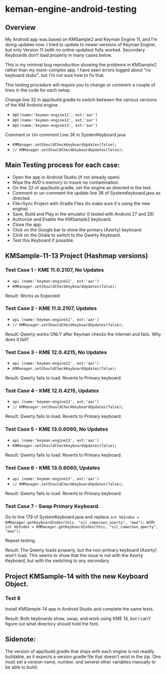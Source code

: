 # keman-engine-android-testing

## Overview
My Android app was based on KMSample2 and Keyman Engine 11, and I’m doing updates now. I tried to update to newer versions of Keyman Engine, 
but only Version 11 (with no online updates) fully worked. Secondary Keyboards don’t load properly in many cases below.

This is my minimal bug reproduction showing the problems in KMSample2 rather than my more-complex app. I have seen errors logged about "no keyboard stubs", but I'm not sure how to fix that.

This testing procedure will require you to change or comment a couple of lines in the code for each setup:

Change line 32 in app/build.gradle to switch between the various versions of the KM Android engine.
- api `(name:'keyman-engine11', ext:'aar')`
- api `(name:'keyman-engine12', ext:'aar')`
- api `(name:'keyman-engine13', ext:'aar')`

Comment or Un-comment Line 36 in SystemKeyboard.java
- `KMManager.setShouldCheckKeyboardUpdates(false);`
- `// KMManager.setShouldCheckKeyboardUpdates(false);`

## Main Testing process for each case:
- Open the app in Android Studio (if not already open).
- Wipe the AVD's memory to insure no contamination.
- On line 32 of app/build.gradle, set the engine as directed in the test.
- Comment or un-comment the update line 36 of SystemKeyboard.java as directed.
- File>Sync Project with Gradle Files (to make sure it's using the new engine)
- Save, Build and Play in the emulator (I tested with Android 27 and 29)
- Authorize and Enable the KMSample2 keyboard.
- Close the app.
- Click on the Google bar to show the primary (Azerty) keyboard.
- Click on the Globe to switch to the Qwerty Keyboard.
- Test this Keyboard if possible.


## KMSample-11-13 Project (Hashmap versions)

### Test Case 1 - KME 11.0.2107, No Updates
- `api (name:'keyman-engine11', ext:'aar')`
- `KMManager.setShouldCheckKeyboardUpdates(false);`

Result: Works as Expected

### Test Case 2 - KME 11.0.2107, Updates
- `api (name:'keyman-engine11', ext:'aar')`
- `// KMManager.setShouldCheckKeyboardUpdates(false);`

Result: Qwerty works ONLY after Keyman checks the internet and fails. Why does it fail?

### Test Case 3 - KME 12.0.4215, No Updates
- `api (name:'keyman-engine12', ext:'aar')`
- `KMManager.setShouldCheckKeyboardUpdates(false);`

Result: Qwerty fails to load. Reverts to Primary keyboard.

### Test Case 4 - KME 12.0.4215, Updates
- `api (name:'keyman-engine12', ext:'aar')`
- `// KMManager.setShouldCheckKeyboardUpdates(false);`

Result: Qwerty fails to load. Reverts to Primary keyboard.

### Test Case 5 - KME 13.0.6060, No Updates
- `api (name:'keyman-engine13', ext:'aar')`
- `KMManager.setShouldCheckKeyboardUpdates(false);`

Result: Qwerty fails to load. Reverts to Primary keyboard.

### Test Case 6 - KME 13.0.6060, Updates
- `api (name:'keyman-engine13', ext:'aar')`
- `// KMManager.setShouldCheckKeyboardUpdates(false);`

Result: Qwerty fails to load. Reverts to Primary keyboard.

### Test Case 7 - Swap Primary Keyboard.
Go to line 179 of SystemKeyboard.java and replace
`int kbIndex = KMManager.getKeyboardIndex(this, "sil_cameroon_azerty", "ewo");`
with
`int kbIndex = KMManager.getKeyboardIndex(this, "sil_cameroon_qwerty", "ewo");`

Repeat testing.

Result: The Qwerty loads properly, but the non-primary keyboard (Azerty) won't load.
This seems to show that the issue is not with the Azerty Keyboard, but with the switching to any secondary.
 
## Project KMSample-14 with the new Keyboard Object.

### Test 8
Install KMSample-14 app in Android Studio and complete the same tests.

Result: Both keyboards show, swap, and work using KME 14, but I can’t figure out what directory should hold the font.

## Sidenote:
The version of app/build.gradle that ships with each engine is not readily buildable, as it expects a version.gradle file that doesn't exist in the zip.
One must set a version name, number, and several other variables manually to be able to build.
